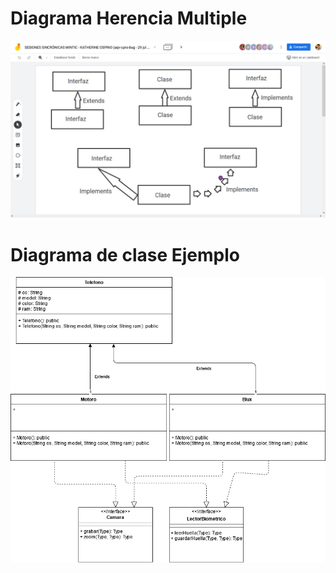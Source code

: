 # Diagrama Herencia Multiple

![](./img/DiagramaImplement.jpeg)


# Diagrama de clase Ejemplo

![](./img/AppSesion12.png)

